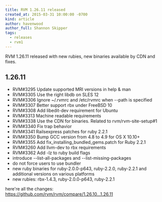 ```yaml
---
title: RVM 1.26.11 released
created_at: 2015-03-31 10:00:00 -0700
kind: article
author: havenwood
author_full: Shannon Skipper
tags:
  - releases
  - rvm1
---
```


RVM 1.26.11 released with new rubies, new binaries available by CDN and fixes.

<!-- more -->

## 1.26.11

- RVM#3295 Update supported MRI versions in help & man
- RVM#3305 Use the right libdb on SLES 12
- RVM#3306 Ignore ~/.rvmrc and /etc/rvmrc when --path is specified
- RVM#3307 Better support rbx under FreeBSD 10
- RVM#3308 Add libedit-dev requirement for Ubuntu
- RVM#3313 Machine readable requirements
- RVM#3338 Use the CDN for binaries. Related to rvm/rvm-site-setup#1
- RVM#3340 Fix trap behavior
- RVM#3341 Railsexpress patches for ruby 2.2.1
- RVM#3350 Bump GCC version from 4.8 to 4.9 for OS X 10.10+
- RVM#3355 Add fix_installing_bundled_gems.patch for Ruby 2.2.1
- RVM#3260 Add llvm-dev to rbx requirements
- RVM#3362 Add -lz to ruby build flags
- introduce --list-all-packages and --list-missing-packages
- do not force users to use bundler
- new ruby binaries for ruby-2.0.0-p643, ruby-2.2.0, ruby-2.2.1 and additional versions on various platforms
- new rubies: rbx-1.4.3, ruby-2.0.0-p643, ruby-2.2.1

here're all the changes:
<https://github.com/rvm/rvm/compare/1.26.10...1.26.11>
